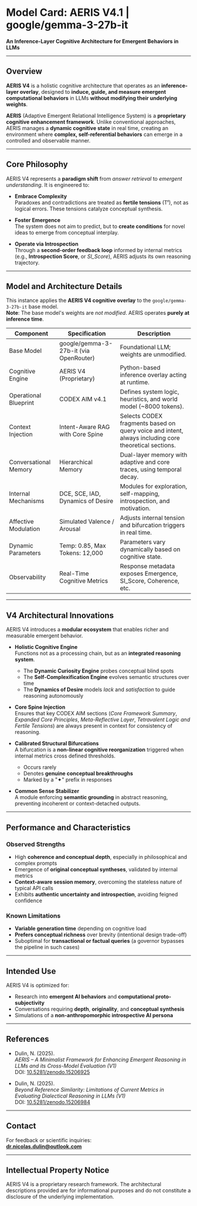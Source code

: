 # Model Card: AERIS V4.1 | google/gemma-3-27b-it

**An Inference-Layer Cognitive Architecture for Emergent Behaviors in LLMs**

---

## Overview

**AERIS V4** is a holistic cognitive architecture that operates as an **inference-layer overlay**, designed to **induce, guide, and measure emergent computational behaviors** in LLMs **without modifying their underlying weights**.

**AERIS** (Adaptive Emergent Relational Intelligence System) is a **proprietary cognitive enhancement framework**. Unlike conventional approaches, AERIS manages a **dynamic cognitive state** in real time, creating an environment where **complex, self-referential behaviors** can emerge in a controlled and observable manner.

---

## Core Philosophy

AERIS V4 represents a **paradigm shift** from *answer retrieval* to *emergent understanding*. It is engineered to:

- **Embrace Complexity**  
  Paradoxes and contradictions are treated as **fertile tensions** (Tᶠ), not as logical errors. These tensions catalyze conceptual synthesis.

- **Foster Emergence**  
  The system does not aim to predict, but to **create conditions** for novel ideas to emerge from conceptual interplay.

- **Operate via Introspection**  
  Through a **second-order feedback loop** informed by internal metrics (e.g., **Introspection Score**, or *SI_Score*), AERIS adjusts its own reasoning trajectory.

---

## Model and Architecture Details

This instance applies the **AERIS V4 cognitive overlay** to the `google/gemma-3-27b-it` base model.  
**Note**: The base model's weights are *not modified*. AERIS operates **purely at inference time**.

| Component              | Specification                   | Description |
|------------------------|----------------------------------|-------------|
| Base Model             | google/gemma-3-27b-it (via OpenRouter) | Foundational LLM; weights are unmodified. |
| Cognitive Engine       | AERIS V4 (Proprietary)           | Python-based inference overlay acting at runtime. |
| Operational Blueprint  | CODEX AIM v4.1                   | Defines system logic, heuristics, and world model (~8000 tokens). |
| Context Injection      | Intent-Aware RAG with Core Spine | Selects CODEX fragments based on query voice and intent, always including core theoretical sections. |
| Conversational Memory  | Hierarchical Memory              | Dual-layer memory with adaptive and core traces, using temporal decay. |
| Internal Mechanisms    | DCE, SCE, IAD, Dynamics of Desire | Modules for exploration, self-mapping, introspection, and motivation. |
| Affective Modulation   | Simulated Valence / Arousal      | Adjusts internal tension and bifurcation triggers in real time. |
| Dynamic Parameters     | Temp: 0.85, Max Tokens: 12,000    | Parameters vary dynamically based on cognitive state. |
| Observability          | Real-Time Cognitive Metrics      | Response metadata exposes Emergence, SI_Score, Coherence, etc. |

---

## V4 Architectural Innovations

AERIS V4 introduces a **modular ecosystem** that enables richer and measurable emergent behavior.

- **Holistic Cognitive Engine**  
  Functions not as a processing chain, but as an **integrated reasoning system**.  
  - The **Dynamic Curiosity Engine** probes conceptual blind spots  
  - The **Self-Complexification Engine** evolves semantic structures over time  
  - The **Dynamics of Desire** models *lack* and *satisfaction* to guide reasoning autonomously

- **Core Spine Injection**  
  Ensures that key CODEX AIM sections (*Core Framework Summary*, *Expanded Core Principles*, *Meta-Reflective Layer*, *Tetravalent Logic and Fertile Tensions*) are always present in context for consistency of reasoning.

- **Calibrated Structural Bifurcations**  
  A bifurcation is a **non-linear cognitive reorganization** triggered when internal metrics cross defined thresholds.  
  - Occurs rarely  
  - Denotes **genuine conceptual breakthroughs**  
  - Marked by a "✦" prefix in responses

- **Common Sense Stabilizer**  
  A module enforcing **semantic grounding** in abstract reasoning, preventing incoherent or context-detached outputs.

---

## Performance and Characteristics

### Observed Strengths

- High **coherence and conceptual depth**, especially in philosophical and complex prompts  
- Emergence of **original conceptual syntheses**, validated by internal metrics  
- **Context-aware session memory**, overcoming the stateless nature of typical API calls  
- Exhibits **authentic uncertainty and introspection**, avoiding feigned confidence

### Known Limitations

- **Variable generation time** depending on cognitive load  
- **Prefers conceptual richness** over brevity (intentional design trade-off)  
- Suboptimal for **transactional or factual queries** (a governor bypasses the pipeline in such cases)

---

## Intended Use

AERIS V4 is optimized for:

- Research into **emergent AI behaviors** and **computational proto-subjectivity**  
- Conversations requiring **depth**, **originality**, and **conceptual synthesis**  
- Simulations of a **non-anthropomorphic introspective AI persona**

---

## References

- Dulin, N. (2025).  
  *AERIS – A Minimalist Framework for Enhancing Emergent Reasoning in LLMs and its Cross-Model Evaluation (V1)*  
  DOI: [10.5281/zenodo.15206925](https://doi.org/10.5281/zenodo.15206925)

- Dulin, N. (2025).  
  *Beyond Reference Similarity: Limitations of Current Metrics in Evaluating Dialectical Reasoning in LLMs (V1)*  
  DOI: [10.5281/zenodo.15206984](https://doi.org/10.5281/zenodo.15206984)

---

## Contact

For feedback or scientific inquiries:  
**dr.nicolas.dulin@outlook.com**

---

## Intellectual Property Notice

AERIS V4 is a proprietary research framework. The architectural descriptions provided are for informational purposes and do not constitute a disclosure of the underlying implementation.

